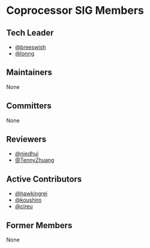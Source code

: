 # Coprocessor SIG Members

## Tech Leader

- [@breeswish](https://github.com/breeswish)
- [@lonng](https://github.com/lonng)

## Maintainers

None

## Committers

None

## Reviewers

- [@niedhui](https://github.com/niedhui)
- [@TennyZhuang](https://github.com/TennyZhuang)

## Active Contributors

- [@hawkingrei](http://github.com/hawkingrei)
- [@koushiro](http://github.com/koushiro)
- [@cireu](https://github.com/cireu)

## Former Members

None
